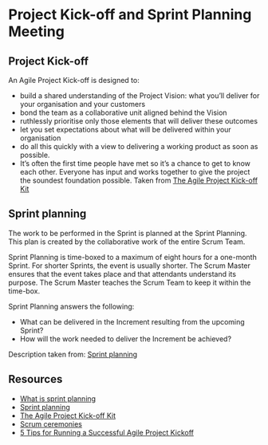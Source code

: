 # Project Kick-off and Sprint Planning Meeting

## Project Kick-off

An Agile Project Kick-off is designed to:

* build a shared understanding of the Project Vision: what you’ll deliver for your organisation and your customers
* bond the team as a collaborative unit aligned behind the Vision
* ruthlessly prioritise only those elements that will deliver these outcomes
* let you set expectations about what will be delivered within your organisation
* do all this quickly with a view to delivering a working product as soon as possible.
* It’s often the first time people have met so it’s a chance to get to know each other. Everyone has input and works together to give the project the soundest foundation possible. 
Taken from [The Agile Project Kick-off Kit](https://www.boost.co.nz/blog/2017/03/project-kick-off-kit)

## Sprint planning

The work to be performed in the Sprint is planned at the Sprint Planning. This plan is created by the collaborative work of the entire Scrum Team.

Sprint Planning is time-boxed to a maximum of eight hours for a one-month Sprint. For shorter Sprints, the event is usually shorter. The Scrum Master ensures that the event takes place and that attendants understand its purpose. The Scrum Master teaches the Scrum Team to keep it within the time-box.

Sprint Planning answers the following:

* What can be delivered in the Increment resulting from the upcoming Sprint?
* How will the work needed to deliver the Increment be achieved?

Description taken from: [Sprint planning](http://www.scrumguides.org/scrum-guide.html#events-planning)

## Resources

* [What is sprint planning](https://www.scrum.org/resources/what-is-sprint-planning)
* [Sprint planning](http://www.scrumguides.org/scrum-guide.html#events-planning)
* [The Agile Project Kick-off Kit](https://www.boost.co.nz/blog/2017/03/project-kick-off-kit)
* [Scrum ceremonies](https://www.atlassian.com/agile/scrum/ceremonies)
* [5 Tips for Running a Successful Agile Project Kickoff](https://medium.com/@Yodiz/5-tips-for-running-a-successful-agile-project-kickoff-2a816b190121)
